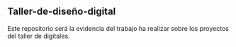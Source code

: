 ## Taller-de-diseño-digital
Este repositorio será la evidencia del trabajo ha realizar sobre los proyectos del taller de digitales.
